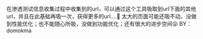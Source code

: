 在渗透测试信息收集过程中收集到的url，可以通过这个工具吸取到url下面的其他url，并且在此基础再吸一次，获得更多的url....🤣
太大的页面可能还吸不动，没做到性能优化；也不能随心所吸，没做到功能优化；还有很大的进步空间😜
BY：domokma
